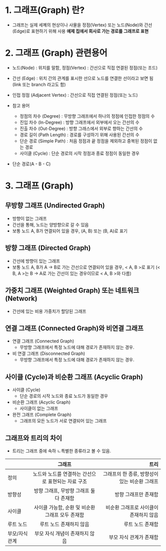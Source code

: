 # 1. 그래프(Graph) 란?
- 그래프는 실제 세꼐의 현상이나 사물을 정점(Vertex) 또는 노드(Node)와 간선(Edge)로 표현하기 위해 사용
    **예제 집에서 회사로 가는 경로를 그래프로 표현**

# 2. 그래프 (Graph) 관련용어
- 노드(Node) : 위치를 말함, 정점(Vertex) : 간선으로 직접 연결된 정점(또는 조드)
- 간선 (Edge) : 위치 간의 관계를 표시한 선으로 노드를 연결한 선이라고 보면 됨(link 또는 branch 라고도 함)
- 인접 정점 (Adjacent Vertex) : 간선으로 직접 연결된 정점(또는 노드)
- 참고 용어
    - 정점의 차수 (Degree)      : 무방향 그래프에서 하나의 정점에 인접한 정점의 수
    - 진입 차수 (In-Degree)     : 방향 그래프에서 외부에서 오는 간선의 수
    - 진출 차수 (Out-Degree)    : 방향 그래스에서 외부로 향하는 간선의 수
    - 경로 길이 (Path Length)   : 경로를 구성하기 위해 사용된 간선의 수
    - 단순 경로 (Simple Path)   : 처음 정점과 끝 정점을 제외하고 중복된 정점이 없는 경로
    - 사이클 (Cycle)            : 단순 경로의 시작 정점과 종료 정점이 동일한 경우

- 단순 경로(A - B - C)

# 3. 그래프 (Graph)
## 무방향 그래프 (Undirected Graph)
- 방향이 없는 그래프
- 간선을 통해, 노드는 양방향으로 갈 수 있음
- 보통 노드 A, B가 연결되어 있을 경우, (A, B) 또는 (B, A)로 표기

## 방향 그래프 (Directed Graph)
- 간선에 방향이 있는 그래프
- 보통 노드 A, B가 A -> B로 가는 간선으로 연결되어 있을 경우, < A, B >로 표기 (< B, A >는 B -> A로 가는 간선이 있는 경우이므로 < A, B >와 다름)

## 가중치 그래프 (Weighted Graph) 또는 네트워크 (Network)
- 간선에 있는 비용 가중치가 할당된 그래프

## 연결 그래프 (Connected Graph)와 비연결 그래프
- 연결 그래프 (Connected Graph)
    - 무방향 그래프에서 특정 노드에 대해 경로가 존재하지 않는 경우.
- 비 연결 그래프 (Disconnected Graph)
    - 무방향 그래프에서 특정 노드에 대해 경로가 존재하지 않는 경우.

## 사이클 (Cycle)과 비순환 그래프 (Acyclic Graph)
- 사이클 (Cycle)
    - 단순 경로의 시작 노드와 종료 노드가 동일한 경우
- 비순환 그래프 (Acyclic Graph)
    - 사이클이 없는 그래프
- 완전 그래프 (Complete Graph)
    - 그래프의 모든 노드가 서로 연결되어 있는 그래프

## 그래프와 트리의 차이
- 트리는 그래프 중에 속하 ㄴ특별한 종류라고 볼 수 있음.

|        | 그래프 | 트리     |
| :---        |    :----:   |          ---: |
| 정의      | 노드와 노드를 연결하는 간선으로 표현되는 자료 구조       | 그래프의 한 종류, 방향성이 있는 비순환 그래프   |
| 방향성   | 방향 그래프, 무방향 그래프 둘다 존재함       | 방향 그래프만 존재함      |
| 사이클   | 사이클 가능함, 순환 및 비순환 그래프 모두 존재함       | 비순환 그래프로 사이클이 존재하지 않음      |
| 루트 노드   | 루트 노드 존재하지 않음       | 	루트 노드 존재함      |
| 부모/자식 관계	   | 부모 자식 개념이 존재하지 않음       | 부모 자식 관계가 존재함      |
​